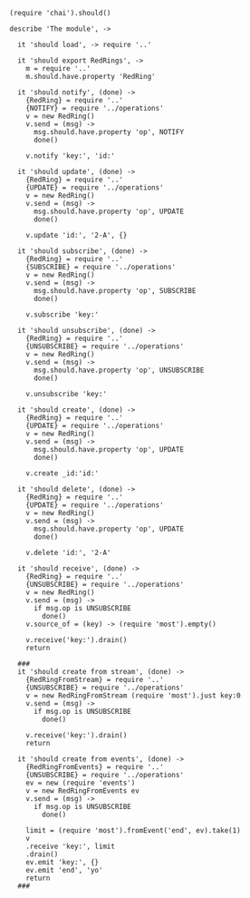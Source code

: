     (require 'chai').should()

    describe 'The module', ->

      it 'should load', -> require '..'

      it 'should export RedRings', ->
        m = require '..'
        m.should.have.property 'RedRing'

      it 'should notify', (done) ->
        {RedRing} = require '..'
        {NOTIFY} = require '../operations'
        v = new RedRing()
        v.send = (msg) ->
          msg.should.have.property 'op', NOTIFY
          done()

        v.notify 'key:', 'id:'

      it 'should update', (done) ->
        {RedRing} = require '..'
        {UPDATE} = require '../operations'
        v = new RedRing()
        v.send = (msg) ->
          msg.should.have.property 'op', UPDATE
          done()

        v.update 'id:', '2-A', {}

      it 'should subscribe', (done) ->
        {RedRing} = require '..'
        {SUBSCRIBE} = require '../operations'
        v = new RedRing()
        v.send = (msg) ->
          msg.should.have.property 'op', SUBSCRIBE
          done()

        v.subscribe 'key:'

      it 'should unsubscribe', (done) ->
        {RedRing} = require '..'
        {UNSUBSCRIBE} = require '../operations'
        v = new RedRing()
        v.send = (msg) ->
          msg.should.have.property 'op', UNSUBSCRIBE
          done()

        v.unsubscribe 'key:'

      it 'should create', (done) ->
        {RedRing} = require '..'
        {UPDATE} = require '../operations'
        v = new RedRing()
        v.send = (msg) ->
          msg.should.have.property 'op', UPDATE
          done()

        v.create _id:'id:'

      it 'should delete', (done) ->
        {RedRing} = require '..'
        {UPDATE} = require '../operations'
        v = new RedRing()
        v.send = (msg) ->
          msg.should.have.property 'op', UPDATE
          done()

        v.delete 'id:', '2-A'

      it 'should receive', (done) ->
        {RedRing} = require '..'
        {UNSUBSCRIBE} = require '../operations'
        v = new RedRing()
        v.send = (msg) ->
          if msg.op is UNSUBSCRIBE
            done()
        v.source_of = (key) -> (require 'most').empty()

        v.receive('key:').drain()
        return

      ###
      it 'should create from stream', (done) ->
        {RedRingFromStream} = require '..'
        {UNSUBSCRIBE} = require '../operations'
        v = new RedRingFromStream (require 'most').just key:0
        v.send = (msg) ->
          if msg.op is UNSUBSCRIBE
            done()

        v.receive('key:').drain()
        return

      it 'should create from events', (done) ->
        {RedRingFromEvents} = require '..'
        {UNSUBSCRIBE} = require '../operations'
        ev = new (require 'events')
        v = new RedRingFromEvents ev
        v.send = (msg) ->
          if msg.op is UNSUBSCRIBE
            done()

        limit = (require 'most').fromEvent('end', ev).take(1)
        v
        .receive 'key:', limit
        .drain()
        ev.emit 'key:', {}
        ev.emit 'end', 'yo'
        return
      ###
